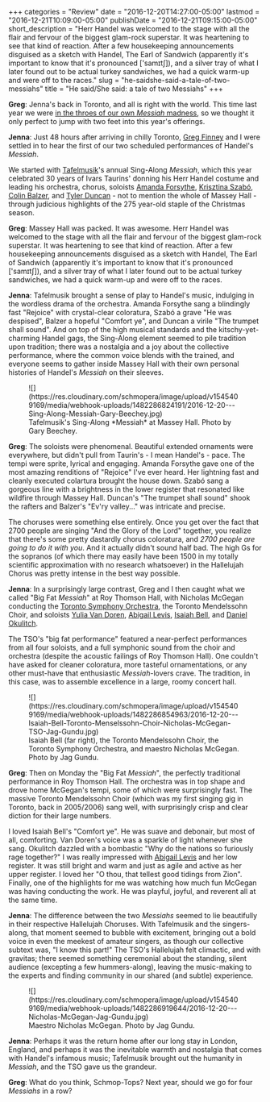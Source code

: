 +++
categories = "Review"
date = "2016-12-20T14:27:00-05:00"
lastmod = "2016-12-21T10:09:00-05:00"
publishDate = "2016-12-21T09:15:00-05:00"
short_description = "Herr Handel was welcomed to the stage with all the flair and fervour of the biggest glam-rock superstar. It was heartening to see that kind of reaction. After a few housekeeping announcements disguised as a sketch with Handel, The Earl of Sandwich (apparently it&#039;s important to know that it&#039;s pronounced [&#039;samɪtʃ]), and a silver tray of what I later found out to be actual turkey sandwiches, we had a quick warm-up and were off to the races."
slug = "he-saidshe-said-a-tale-of-two-messiahs"
title = "He said/She said: a tale of two Messiahs"
+++

**Greg**: Jenna's back in Toronto, and all is right with the world. This time last year we were [in the throes of our own *Messiah* madness](/rehearsing-a-messiah-that-moves/), so we thought it only perfect to jump with two feet into this year's offerings.

**Jenna**: Just 48 hours after arriving in chilly Toronto, [Greg Finney](/authors/greg-finney/) and I were settled in to hear the first of our two scheduled performances of Handel's *Messiah*.

We started with [Tafelmusik](/scene/companies/tafelmusik/)'s annual Sing-Along *Messiah*, which this year celebrated 30 years of Ivars Taurins' donning his Herr Handel costume and leading his orchestra, chorus, soloists [Amanda Forsythe](/scene/people/amanda-forsythe/), [Krisztina Szabó](/talking-with-singers-krisztina-szabo/), [Colin Balzer](/scene/people/colin-balzer/), and [Tyler Duncan](/scene/people/tyler-duncan/) - not to mention the whole of Massey Hall - through judicious highlights of the 275 year-old staple of the Christmas season.

**Greg**: Massey Hall was packed. It was awesome. Herr Handel was welcomed to the stage with all the flair and fervour of the biggest glam-rock superstar. It was heartening to see that kind of reaction. After a few housekeeping announcements disguised as a sketch with Handel, The Earl of Sandwich (apparently it's important to know that it's pronounced ['samɪtʃ]), and a silver tray of what I later found out to be actual turkey sandwiches, we had a quick warm-up and were off to the races.

**Jenna**: Tafelmusik brought a sense of play to Handel's music, indulging in the wordless drama of the orchestra. Amanda Forsythe sang a blindingly fast "Rejoice" with crystal-clear coloratura, Szabó a grave "He was despised", Balzer a hopeful "Comfort ye", and Duncan a virile "The trumpet shall sound". And on top of the high musical standards and the kitschy-yet-charming Handel gags, the Sing-Along element seemed to pile tradition upon tradition; there was a nostalgia and a joy about the collective performance, where the common voice blends with the trained, and everyone seems to gather inside Massey Hall with their own personal histories of Handel's *Messiah* on their sleeves.

<figure data-type="image">
![](https://res.cloudinary.com/schmopera/image/upload/v1545409169/media/webhook-uploads/1482286824191/2016-12-20---Sing-Along-Messiah-Gary-Beechey.jpg)
<figcaption>Tafelmusik's Sing-Along *Messiah* at Massey Hall. Photo by Gary Beechey.</figcaption>
</figure>

**Greg**: The soloists were phenomenal. Beautiful extended ornaments were everywhere, but didn't pull from Taurin's - I mean Handel's - pace. The tempi were sprite, lyrical and engaging. Amanda Forsythe gave one of the most amazing renditions of "Rejoice" I've ever heard. Her lightning fast and cleanly executed colartura brought the house down. Szabó sang a gorgeous line  with a brightness in the lower register that resonated like wildfire through Massey Hall. Duncan's "The trumpet shall sound" shook the rafters and Balzer's "Ev'ry valley..." was intricate and precise.

The choruses were something else entirely. Once you get over the fact that 2700 people are singing "And the Glory of the Lord" together, you realize that there's some pretty dastardly chorus coloratura, and *2700 people are going to do it with you*. And it actually didn't sound half bad. The high Gs for the sopranos (of which there may easily have been 1500 in my totally scientific approximation with no research whatsoever) in the Hallelujah Chorus was pretty intense in the best way possible.

**Jenna**: In a surprisingly large contrast, Greg and I then caught what we called "Big Fat *Messiah*" at Roy Thomson Hall, with Nicholas McGegan conducting the [Toronto Symphony Orchestra](/scene/companies/toronto-symphony-orchestra/), the Toronto Mendelssohn Choir, and soloists [Yulia Van Doren](/scene/people/yulia-van-doren/), [Abigail Levis](/scene/people/abigail-levis/), [Isaiah Bell](/on-the-ego/), and [Daniel Okulitch](/talking-with-singers-daniel-okulitch/).

The TSO's "big fat performance" featured a near-perfect performances from all four soloists, and a full symphonic sound from the choir and orchestra (despite the acoustic failings of Roy Thomson Hall). One couldn't have asked for cleaner coloratura, more tasteful ornamentations, or any other must-have that enthusiastic *Messiah*-lovers crave. The tradition, in this case, was to assemble excellence in a large, roomy concert hall.

<figure data-type="image">
![](https://res.cloudinary.com/schmopera/image/upload/v1545409169/media/webhook-uploads/1482286854963/2016-12-20---Isaiah-Bell-Toronto-Menselssohn-Choir-Nicholas-McGegan-TSO-Jag-Gundu.jpg)
<figcaption>Isaiah Bell (far right), the Toronto Mendelssohn Choir, the Toronto Symphony Orchestra, and maestro Nicholas McGegan. Photo by Jag Gundu.</figcaption>
</figure>

**Greg**: Then on Monday the "Big Fat *Messiah*", the perfectly traditional performance in Roy Thomson Hall. The orchestra was in top shape and drove home McGegan's tempi, some of which were surprisingly fast. The massive Toronto Mendelssohn Choir (which was my first singing gig in Toronto, back in 2005/2006) sang well, with surprisingly crisp and clear diction for their large numbers. 

I loved Isaiah Bell's "Comfort ye". He was suave and debonair, but most of all, comforting. Van Doren's voice was a sparkle of light whenever she sang. Okulitch dazzled with a bombastic "Why do the nations so furiously rage together?" I was really impressed with [Abigail Levis](/scene/people/abigail-levis/) and her low register. It was still bright and warm and just as agile and active as her upper register. I loved her "O thou, that tellest good tidings from Zion". Finally, one of the highlights for me was watching how much fun McGegan was having conducting the work. He was playful, joyful, and reverent all at the same time.

**Jenna**: The difference between the two *Messiahs* seemed to lie beautifully in their respective Hallelujah Choruses. With Tafelmusik and the singers-along, that moment seemed to bubble with excitement, bringing out a bold voice in even the meekest of amateur singers, as though our collective subtext was, "I know this part!" The TSO's Hallelujah felt climactic, and with gravitas; there seemed something ceremonial about the standing, silent audience (excepting a few hummers-along), leaving the music-making to the experts and finding community in our shared (and subtle) experience.

<figure data-type="image">
![](https://res.cloudinary.com/schmopera/image/upload/v1545409169/media/webhook-uploads/1482286919644/2016-12-20---Nicholas-McGegan-Jag-Gundu.jpg)
<figcaption>Maestro Nicholas McGegan. Photo by Jag Gundu.</figcaption>
</figure>

**Jenna**: Perhaps it was the return home after our long stay in London, England, and perhaps it was the inevitable warmth and nostalgia that comes with Handel's infamous music; Tafelmusik brought out the humanity in *Messiah*, and the TSO gave us the grandeur.

**Greg**: What do you think, Schmop-Tops? Next year, should we go for four *Messiahs* in a row? 
